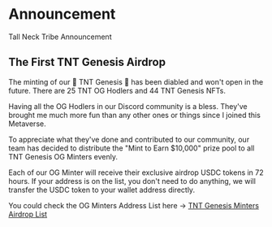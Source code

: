 # Announcement

Tall Neck Tribe Announcement


## The First TNT Genesis Airdrop

The minting of our 👾 TNT Genesis 👾 has been diabled and won't open in the future. There are 25 TNT OG Hodlers and 44 TNT Genesis NFTs.

Having all the OG Hodlers in our Discord community is a bless. They've brought me much more fun than any other ones or things since I joined this Metaverse.

To appreciate what they've done and contributed to our community, our team has decided to distribute the "Mint to Earn $10,000" prize pool to all TNT Genesis OG Minters evenly.

Each of our OG Minter will receive their exclusive airdrop USDC tokens in 72 hours. If your address is on the list, you don't need to do anything, we will transfer the USDC token to your wallet address directly.

You could check the OG Minters Address List here -> [TNT Genesis Minters Airdrop List](https://github.com/TallNeckTribe/Announcement/blob/main/TNT-Genesis-First-Airdrop.csv)
